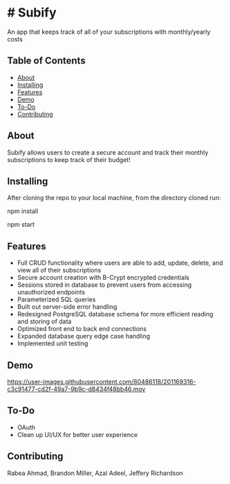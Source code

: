 # # Subify

An app that keeps track of all of your subscriptions with monthly/yearly costs

## Table of Contents

- [About](#about)
- [Installing](#installing)
- [Features](#features)
- [Demo](#demo)
- [To-Do](#to-do)
- [Contributing](#contributing)

## About

Subify allows users to create a secure account and track their monthly subscriptions to keep track of their budget!

## Installing

After cloning the repo to your local machine, from the directory cloned run:

npm install

npm start

## Features

- Full CRUD functionality where users are able to add, update, delete, and view all of their subscriptions
- Secure account creation with B-Crypt encrypted credentials
- Sessions stored in database to prevent users from accessing unauthorized endpoints
- Parameterized SQL queries
- Built out server-side error handling
- Redesigned PostgreSQL database schema for more efficient reading and storing of data
- Optimized front end to back end connections
- Expanded database query edge case handling
- Implemented unit testing

## Demo


https://user-images.githubusercontent.com/80486118/201169316-c3c91477-cd2f-49a7-9b9c-d8434f48bb46.mov


## To-Do

- OAuth
- Clean up UI/UX for better user experience

## Contributing

Rabea Ahmad, Brandon Miller, Azal Adeel, Jeffery Richardson
